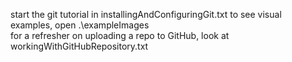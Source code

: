 start the git tutorial in installingAndConfiguringGit.txt
to see visual examples, open .\exampleImages\
for a refresher on uploading a repo to GitHub, look at workingWithGitHubRepository.txt
